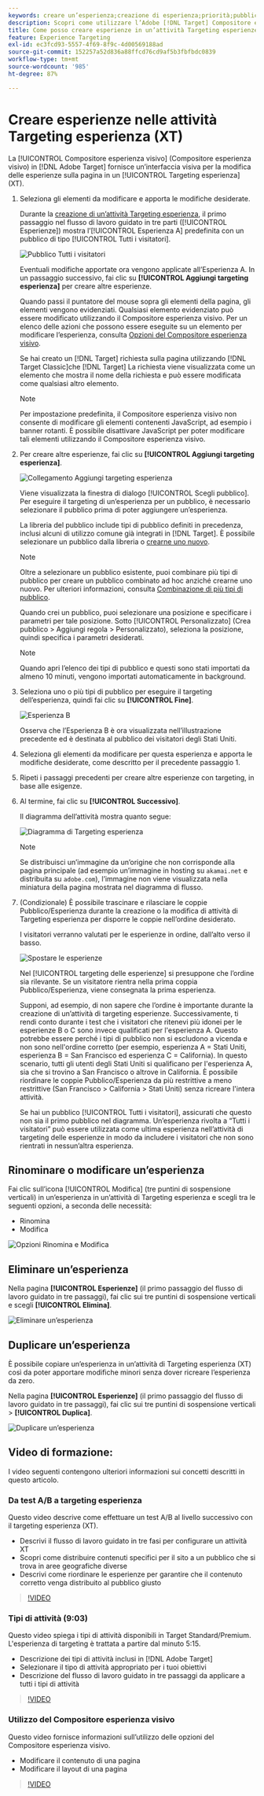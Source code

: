 ```yaml
---
keywords: creare un’esperienza;creazione di esperienza;priorità;pubblico;esperienza;compositore esperienza visivo
description: Scopri come utilizzare l’Adobe [!DNL Target] Compositore esperienza visivo per creare e modificare le esperienze sulla pagina in un’attività Targeting esperienza (XT).
title: Come posso creare esperienze in un’attività Targeting esperienze?
feature: Experience Targeting
exl-id: ec3fcd93-5557-4f69-8f9c-4d00569188ad
source-git-commit: 152257a52d836a88ffcd76cd9af5b3fbfbdc0839
workflow-type: tm+mt
source-wordcount: '985'
ht-degree: 87%

---
```


# Creare esperienze nelle attività Targeting esperienza (XT)

La [!UICONTROL Compositore esperienza visivo] (Compositore esperienza visivo) in [!DNL Adobe Target] fornisce un’interfaccia visiva per la modifica delle esperienze sulla pagina in un [!UICONTROL Targeting esperienza] (XT).

1. Seleziona gli elementi da modificare e apporta le modifiche desiderate.

   Durante la [creazione di un’attività Targeting esperienza](/help/main/c-activities/t-experience-target/t-xt-create/xt-create.md), il primo passaggio nel flusso di lavoro guidato in tre parti ([!UICONTROL Esperienze]) mostra l’[!UICONTROL Esperienza A] predefinita con un pubblico di tipo [!UICONTROL Tutti i visitatori].

   ![Pubblico Tutti i visitatori](/help/main/c-activities/t-experience-target/t-xt-create/assets/all-visitors.png)

   Eventuali modifiche apportate ora vengono applicate all’Esperienza A. In un passaggio successivo, fai clic su **[!UICONTROL Aggiungi targeting esperienza]** per creare altre esperienze.

   Quando passi il puntatore del mouse sopra gli elementi della pagina, gli elementi vengono evidenziati. Qualsiasi elemento evidenziato può essere modificato utilizzando il Compositore esperienza visivo. Per un elenco delle azioni che possono essere eseguite su un elemento per modificare l’esperienza, consulta [Opzioni del Compositore esperienza visivo](/help/main/c-experiences/c-visual-experience-composer/viztarget-options.md).

   Se hai creato un [!DNL Target] richiesta sulla pagina utilizzando [!DNL Target Classic]che [!DNL Target] La richiesta viene visualizzata come un elemento che mostra il nome della richiesta e può essere modificata come qualsiasi altro elemento.

   >[!NOTE]
   >
   >Per impostazione predefinita, il Compositore esperienza visivo non consente di modificare gli elementi contenenti JavaScript, ad esempio i banner rotanti. È possibile disattivare JavaScript per poter modificare tali elementi utilizzando il Compositore esperienza visivo.

1. Per creare altre esperienze, fai clic su **[!UICONTROL Aggiungi targeting esperienza]**.

   ![Collegamento Aggiungi targeting esperienza](/help/main/c-activities/t-experience-target/t-xt-create/assets/add-experience-targeting.png)

   Viene visualizzata la finestra di dialogo [!UICONTROL Scegli pubblico]. Per eseguire il targeting di un’esperienza per un pubblico, è necessario selezionare il pubblico prima di poter aggiungere un’esperienza.

   La libreria del pubblico include tipi di pubblico definiti in precedenza, inclusi alcuni di utilizzo comune già integrati in [!DNL Target]. È possibile selezionare un pubblico dalla libreria o [crearne uno nuovo](/help/main/c-target/c-audiences/audiences.md#concept_65BE870D290E412D8BBF557EEA67C271).

   >[!NOTE]
   >
   >Oltre a selezionare un pubblico esistente, puoi combinare più tipi di pubblico per creare un pubblico combinato ad hoc anziché crearne uno nuovo. Per ulteriori informazioni, consulta [Combinazione di più tipi di pubblico](/help/main/c-target/combining-multiple-audiences.md#concept_A7386F1EA4394BD2AB72399C225981E5).

   Quando crei un pubblico, puoi selezionare una posizione e specificare i parametri per tale posizione. Sotto [!UICONTROL Personalizzato] (Crea pubblico > Aggiungi regola > Personalizzato), seleziona la posizione, quindi specifica i parametri desiderati.

   >[!NOTE]
   >
   >Quando apri l’elenco dei tipi di pubblico e questi sono stati importati da almeno 10 minuti, vengono importati automaticamente in background.

1. Seleziona uno o più tipi di pubblico per eseguire il targeting dell’esperienza, quindi fai clic su **[!UICONTROL Fine]**.

   ![Esperienza B](/help/main/c-activities/t-experience-target/t-xt-create/assets/experience-b.png)

   Osserva che l’Esperienza B è ora visualizzata nell’illustrazione precedente ed è destinata al pubblico dei visitatori degli Stati Uniti.

1. Seleziona gli elementi da modificare per questa esperienza e apporta le modifiche desiderate, come descritto per il precedente passaggio 1.

1. Ripeti i passaggi precedenti per creare altre esperienze con targeting, in base alle esigenze.

1. Al termine, fai clic su **[!UICONTROL Successivo]**.

   Il diagramma dell’attività mostra quanto segue:

   ![Diagramma di Targeting esperienza](/help/main/c-activities/t-experience-target/t-xt-create/assets/xt_diagram-new.png)

   >[!NOTE]
   >
   >Se distribuisci un’immagine da un’origine che non corrisponde alla pagina principale (ad esempio un’immagine in hosting su `akamai.net` e distribuita su `adobe.com`), l’immagine non viene visualizzata nella miniatura della pagina mostrata nel diagramma di flusso.

1. (Condizionale) È possibile trascinare e rilasciare le coppie Pubblico/Esperienza durante la creazione o la modifica di attività di Targeting esperienza per disporre le coppie nell’ordine desiderato.

   I visitatori verranno valutati per le esperienze in ordine, dall’alto verso il basso.

   ![Spostare le esperienze](/help/main/c-activities/t-experience-target/t-xt-create/assets/move_experiences-new.png)

   Nel [!UICONTROL targeting delle esperienze] si presuppone che l’ordine sia rilevante. Se un visitatore rientra nella prima coppia Pubblico/Esperienza, viene consegnata la prima esperienza.

   Supponi, ad esempio, di non sapere che l’ordine è importante durante la creazione di un’attività di targeting esperienze. Successivamente, ti rendi conto durante i test che i visitatori che ritenevi più idonei per le esperienze B o C sono invece qualificati per l&#39;esperienza A. Questo potrebbe essere perché i tipi di pubblico non si escludono a vicenda e non sono nell&#39;ordine corretto (per esempio, esperienza A = Stati Uniti, esperienza B = San Francisco ed esperienza C = California). In questo scenario, tutti gli utenti degli Stati Uniti si qualificano per l&#39;esperienza A, sia che si trovino a San Francisco o altrove in California. È possibile riordinare le coppie Pubblico/Esperienza da più restrittive a meno restrittive (San Francisco > California > Stati Uniti) senza ricreare l&#39;intera attività.

   Se hai un pubblico [!UICONTROL Tutti i visitatori], assicurati che questo non sia il primo pubblico nel diagramma. Un’esperienza rivolta a “Tutti i visitatori” può essere utilizzata come ultima esperienza nell’attività di targeting delle esperienze in modo da includere i visitatori che non sono rientrati in nessun’altra esperienza.

## Rinominare o modificare un’esperienza

Fai clic sull’icona [!UICONTROL Modifica] (tre puntini di sospensione verticali) in un’esperienza in un’attività di Targeting esperienza e scegli tra le seguenti opzioni, a seconda delle necessità:

* Rinomina
* Modifica

![Opzioni Rinomina e Modifica](/help/main/c-activities/t-experience-target/t-xt-create/assets/experience_edit-new.png)

## Eliminare un’esperienza

Nella pagina **[!UICONTROL Esperienze]** (il primo passaggio del flusso di lavoro guidato in tre passaggi), fai clic sui tre puntini di sospensione verticali e scegli **[!UICONTROL Elimina]**.

![Eliminare un’esperienza](/help/main/c-activities/t-experience-target/t-xt-create/assets/delete-experience.png)

## Duplicare un’esperienza

È possibile copiare un’esperienza in un’attività di Targeting esperienza (XT) così da poter apportare modifiche minori senza dover ricreare l’esperienza da zero.

Nella pagina **[!UICONTROL Esperienze]** (il primo passaggio del flusso di lavoro guidato in tre passaggi), fai clic sui tre puntini di sospensione verticali > **[!UICONTROL Duplica]**.

![Duplicare un’esperienza](/help/main/c-activities/t-experience-target/t-xt-create/assets/duplicate_experience-new.png)

## Video di formazione:

I video seguenti contengono ulteriori informazioni sui concetti descritti in questo articolo.

### Da test A/B a targeting esperienza

Questo video descrive come effettuare un test A/B al livello successivo con il targeting esperienza (XT).

* Descrivi il flusso di lavoro guidato in tre fasi per configurare un attività XT
* Scopri come distribuire contenuti specifici per il sito a un pubblico che si trova in aree geografiche diverse
* Descrivi come riordinare le esperienze per garantire che il contenuto corretto venga distribuito al pubblico giusto

>[!VIDEO](https://video.tv.adobe.com/v/22418/)

### Tipi di attività (9:03)

Questo video spiega i tipi di attività disponibili in Target Standard/Premium. L&#39;esperienza di targeting è trattata a partire dal minuto 5:15.

* Descrizione dei tipi di attività inclusi in [!DNL Adobe Target]
* Selezionare il tipo di attività appropriato per i tuoi obiettivi
* Descrizione del flusso di lavoro guidato in tre passaggi da applicare a tutti i tipi di attività

>[!VIDEO](https://video.tv.adobe.com/v/17386)

### Utilizzo del Compositore esperienza visivo

Questo video fornisce informazioni sull’utilizzo delle opzioni del Compositore esperienza visivo.

* Modificare il contenuto di una pagina
* Modificare il layout di una pagina

>[!VIDEO](https://video.tv.adobe.com/v/17399)
